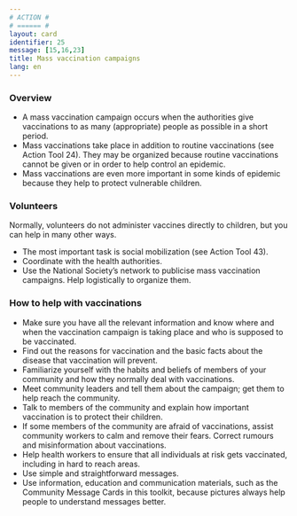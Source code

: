 ```yaml
---
# ACTION #
# ====== #
layout: card
identifier: 25
message: [15,16,23]
title: Mass vaccination campaigns 
lang: en
---
```


### Overview

- A mass vaccination campaign occurs when the authorities give vaccinations to as many (appropriate) people as possible in a short period.
- Mass vaccinations take place in addition to routine vaccinations (see Action Tool 24). They may be organized because routine vaccinations cannot be given or in order to help control an epidemic. 
- Mass vaccinations are even more important in some kinds of epidemic because they help to protect vulnerable children.

### Volunteers

Normally, volunteers do not administer vaccines directly to children, but you can help in many other ways.

-	The most important task is social mobilization (see Action Tool 43<a class="crosslink" href="{% render_depth %}{% render_link action|43 %}"><i class="fas fa-external-link-alt" aria-hidden="true"></i></a>). 
-	Coordinate with the health authorities.
-	Use the National Society’s network to publicise mass vaccination campaigns. Help logistically to organize them.

### How to help with vaccinations

- Make sure you have all the relevant information and know where and when the vaccination campaign is taking place and who is supposed to be vaccinated.
- Find out the reasons for vaccination and the basic facts about the disease that vaccination will prevent.
- Familiarize yourself with the habits and beliefs of members of your community and how they normally deal with vaccinations.
- Meet community leaders and tell them about the campaign; get them to help reach the community.
- Talk to members of the community and explain how important vaccination is to protect their children.
- If some members of the community are afraid of vaccinations, assist community workers to calm and remove their fears. Correct rumours and misinformation about vaccinations.
- Help health workers to ensure that all individuals at risk gets vaccinated, including in  hard to reach areas.
- Use simple and straightforward messages.
- Use information, education and communication materials, such as the Community Message Cards in this toolkit, because pictures always help people to understand messages better.
